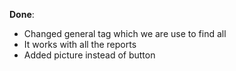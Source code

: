 **Done**:
- Changed general tag which we are use to find all
- It works with all the reports
- Added picture instead of button